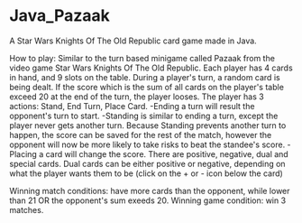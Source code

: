 # Java_Pazaak
A Star Wars Knights Of The Old Republic card game made in Java.<br>

How to play:
Similar to the turn based minigame called Pazaak from the video game Star Wars Knights Of The Old Republic.
Each player has 4 cards in hand, and 9 slots on the table. During a player's turn, a random card is being dealt. If the score which is the sum of all cards on the player's table exceed 20 at the end of the turn, the player looses.
The player has 3 actions: Stand, End Turn, Place Card.
-Ending a turn will result the opponent's turn to start.
-Standing is similar to ending a turn, except the player never gets another turn. Because Standing prevents another turn to happen, the score can be saved for the rest of the match, however the opponent will now be more likely to take risks to beat the standee's score.
-Placing a card will change the score. There are positive, negative, dual and special cards. Dual cards can be either positive or negative, depending on what the player wants them to be (click on the + or - icon below the card)

Winning match conditions: have more cards than the opponent, while lower than 21 OR the opponent's sum exeeds 20.
Winning game condition: win 3 matches.
